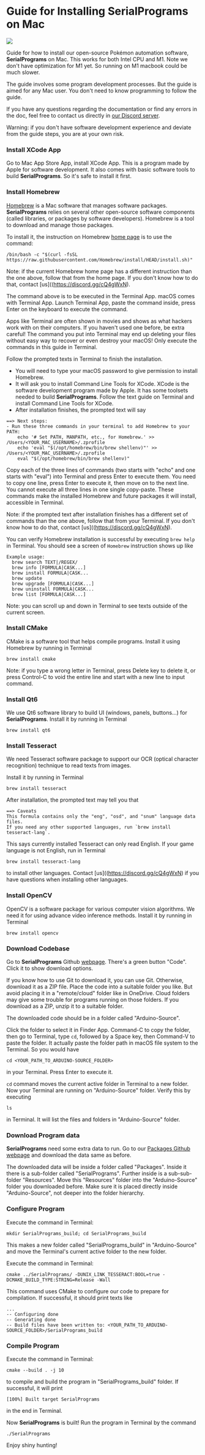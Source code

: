 # Guide for Installing SerialPrograms on Mac

[<img src="https://canary.discordapp.com/api/guilds/695809740428673034/widget.png?style=banner2">](https://discord.gg/cQ4gWxN)

Guide for how to install our open-source Pokémon automation software, **SerialPrograms** on Mac. This works for both Intel CPU and M1. Note we don't have optimization for M1 yet. So running on M1 macbook could be much slower.

The guide involves some program development processes.
But the guide is aimed for any Mac user. You don't need to know programming to follow the guide.

If you have any questions regarding the documentation or find any errors in the doc, feel free to contact us directly in [our Discord server](https://discord.gg/cQ4gWxN).

Warning: if you don't have software development experience and deviate from the guide steps, you are at your own risk.

### Install XCode App

Go to Mac App Store App, install XCode App. This is a program made by Apple for software development. It also comes with basic software tools to build **SerialPrograms**. So it's safe to install it first.

### Install Homebrew

[Homebrew](https://brew.sh/) is a Mac software that manages software packages. **SerialPrograms** relies on several other open-source software components (called libraries, or packages by software developers). Homebrew is a tool to download and manage those packages.

To install it, the instruction on Homebrew [home page](https://brew.sh/) is to use the command:
```
/bin/bash -c "$(curl -fsSL https://raw.githubusercontent.com/Homebrew/install/HEAD/install.sh)"
```
Note: if the current Homebrew home page has a different instruction than the one above, follow that from the home page. If you don't know how to do that, contact [us]((https://discord.gg/cQ4gWxN).

The command above is to be executed in the Terminal App. macOS comes with Terminal App.
Launch Terminal App, paste the command inside, press Enter on the keyboard to execute the command.

Apps like Terminal are often shown in movies and shows as what hackers work with on their computers.
If you haven't used one before, be extra careful!
The command you put into Terminal may end up deleting your files without easy way to recover or even destroy your macOS!
Only execute the commands in this guide in Terminal.

Follow the prompted texts in Terminal to finish the installation.
- You will need to type your macOS password to give permission to install Homebrew.
- It will ask you to install Command Line Tools for XCode. XCode is the software development program made by Apple. It has some toolsets needed to build **SerialPrograms**. Follow the text guide on Terminal and install Command Line Tools for XCode.
- After installation finishes, the prompted text will say

```
==> Next steps:
- Run these three commands in your terminal to add Homebrew to your PATH:
    echo '# Set PATH, MANPATH, etc., for Homebrew.' >> /Users/<YOUR_MAC_USERNAME>/.zprofile
    echo 'eval "$(/opt/homebrew/bin/brew shellenv)"' >> /Users/<YOUR_MAC_USERNAME>/.zprofile
    eval "$(/opt/homebrew/bin/brew shellenv)"
```
Copy each of the three lines of commands (two starts with "echo" and one starts with "eval") into Terminal and press Enter to execute them.
You need to copy one line, press Enter to execute it, then move on to the next line. You cannot execute all three lines in one single copy-paste.
These commands make the installed Homebrew and future packages it will install, accessible in Terminal.

Note: if the prompted text after installation finishes has a different set of commands than the one above, follow that from your Terminal.
If you don't know how to do that, contact [us]((https://discord.gg/cQ4gWxN).

You can verify Homebrew installation is successful by executing `brew help` in Terminal.
You should see a screen of `Homebrew` instruction shows up like
```
Example usage:
  brew search TEXT|/REGEX/
  brew info [FORMULA|CASK...]
  brew install FORMULA|CASK...
  brew update
  brew upgrade [FORMULA|CASK...]
  brew uninstall FORMULA|CASK...
  brew list [FORMULA|CASK...]
```

Note: you can scroll up and down in Terminal to see texts outside of the current screen.

### Install CMake

CMake is a software tool that helps compile programs. Install it using Homebrew by running in Terminal
```
brew install cmake
```

Note: if you type a wrong letter in Terminal, press Delete key to delete it, or press Control-C to void the entire line and start with a new line to input command.

### Install Qt6

We use Qt6 software library to build UI (windows, panels, buttons...) for **SerialPrograms**. Install it by running in Terminal
```
brew install qt6
```

### Install Tesseract

We need Tesseract software package to support our OCR (optical character recognition) technique to read texts from images.

Install it by running in Terminal
```
brew install tesseract
```

After installation, the prompted text may tell you that 
```
==> Caveats
This formula contains only the "eng", "osd", and "snum" language data files.
If you need any other supported languages, run `brew install tesseract-lang`.
```
This says currently installed Tesseract can only read English. If your game language is not English,
run in Terminal
```
brew install tesseract-lang
```
to install other languages.
Contact [us]((https://discord.gg/cQ4gWxN) if you have questions when installing other languages.

### Install OpenCV

OpenCV is a software package for various computer vision algorithms. We need it for using advance video inference methods. Install it by running in Terminal
```
brew install opencv
```

### Download Codebase

Go to **SerialPrograms** Github [webpage](https://github.com/PokemonAutomation/Arduino-Source).
There's a green button "Code". Click it to show download options.

If you know how to use Git to download it, you can use Git. Otherwise, download it as a ZIP file.
Place the code into a suitable folder you like. But avoid placing it in a "remote/cloud" folder like in OneDrive. Cloud folders may give some trouble for programs running on those folders.
If you download as a ZIP, unzip it to a suitable folder.

The downloaded code should be in a folder called "Arduino-Source".

Click the folder to select it in Finder App. Command-C to copy the folder, then go to Terminal, type `cd`, followed by a Space key, then Command-V to paste the folder. It actually paste the folder path in macOS file system to the Terminal. So you would have
```
cd <YOUR_PATH_TO_ARDUINO-SOURCE_FOLDER>
```
in your Terminal. Press Enter to execute it. 

`cd` command moves the current active folder in Terminal to a new folder. Now your Terminal are running on "Arduino-Source" folder. Verify this by executing
```
ls
```
in Terminal. It will list the files and folders in "Arduino-Source" folder.

### Download Program data

**SerialPrograms** need some extra data to run.
Go to our [Packages Github webpage](https://github.com/PokemonAutomation/Packages) and download the data same as before.

The downloaded data will be inside a folder called "Packages". Inside it there is a sub-folder called "SerialPrograms". Further inside is a sub-sub-folder "Resources". Move this "Resources" folder into the "Arduino-Source" folder you downloaded before. Make sure it is placed directly inside "Arduino-Source", not deeper into the folder hierarchy.

### Configure Program

Execute the command in Terminal:
```
mkdir SerialPrograms_build; cd SerialPrograms_build
```
This makes a new folder called "SerialPrograms_build" in "Arduino-Source" and move the Terminal's current active folder to the new folder.

Execute the command in Terminal:
```
cmake ../SerialPrograms/ -DUNIX_LINK_TESSERACT:BOOL=true -DCMAKE_BUILD_TYPE:STRING=Release -Wall
```
This command uses CMake to configure our code to prepare for compilation. If successful, it should print texts like
```
...
-- Configuring done
-- Generating done
-- Build files have been written to: <YOUR_PATH_TO_ARDUINO-SOURCE_FOLDER>/SerialPrograms_build
```

### Compile Program

Execute the command in Terminal:
```
cmake --build . -j 10
```
to compile and build the program in "SerialPrograms_build" folder. If successful, it will print 
```
[100%] Built target SerialPrograms
```
in the end in Terminal.

Now **SerialPrograms** is built! Run the program in Terminal by the command
```
./SerialPrograms
```

Enjoy shiny hunting!






